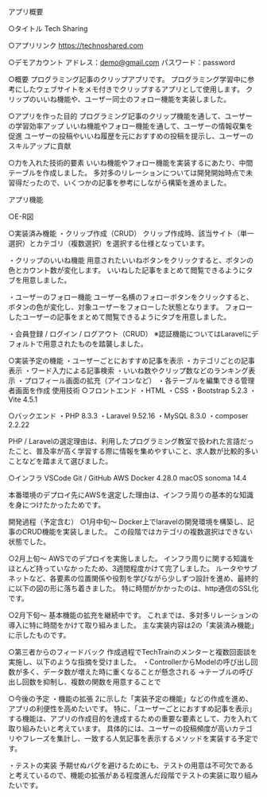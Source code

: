 アプリ概要

○タイトル
Tech Sharing

○アプリリンク
https://technoshared.com

○デモアカウント
アドレス：demo@gmail.com
パスワード：password

○概要
プログラミング記事のクリップアプリです。
プログラミング学習中に参考にしたウェブサイトをメモ付きでクリップするアプリとして使用します。
クリップのいいね機能や、ユーザー同士のフォロー機能を実装しました。

○アプリを作った目的
プログラミング記事のクリップ機能を通して、ユーザーの学習効率アップ
いいね機能やフォロー機能を通して、ユーザーの情報収集を促進
ユーザーの投稿やいいね履歴を元におすすめの投稿を提示し、ユーザーのスキルアップに貢献

○力を入れた技術的要素
いいね機能やフォロー機能を実装するにあたり、中間テーブルを作成しました。
多対多のリレーションについては開発開始時点で未習得だったので、いくつかの記事を参考にしながら構築を進めました。

アプリ機能

○E-R図


○実装済み機能
・クリップ作成（CRUD）
クリップ作成時、該当サイト（単一選択）とカテゴリ（複数選択）を選択する仕様となっています。

・クリップのいいね機能
用意されたいいねボタンをクリックすると、ボタンの色とカウント数が変化します。
いいねした記事をまとめて閲覧できるようにタブを用意しました。

・ユーザーのフォロー機能
ユーザー名横のフォローボタンをクリックすると、ボタンの色が変化し、対象ユーザーをフォローした状態となります。
フォローしたユーザーの記事をまとめて閲覧できるようにタブを用意しました。

・会員登録 / ログイン / ログアウト（CRUD）
※認証機能についてはLaravelにデフォルトで用意されたものを踏襲しました。

○実装予定の機能
・ユーザーごとにおすすめ記事を表示
・カテゴリごとの記事表示
・ワード入力による記事検索
・いいね数やクリップ数などのランキング表示
・プロフィール画面の拡充（アイコンなど）
・各テーブルを編集できる管理者画面を作成
使用技術
○フロントエンド
・HTML
・CSS
・Bootstrap 5.2.3
・Vite 4.5.1

○バックエンド
・PHP 8.3.3
・Laravel 9.52.16
・MySQL 8.3.0
・composer 2.2.22

PHP / Laravelの選定理由は、利用したプログラミング教室で扱われた言語だったこと、普及率が高く学習する際に情報を集めやすいこと、求人数が比較的多いことなどを踏まえて選びました。

○インフラ
VSCode
Git / GitHub
AWS
Docker 4.28.0
macOS sonoma 14.4

本番環境のデプロイ先にAWSを選定した理由は、インフラ周りの基本的な知識を身につけたかったためです。

開発過程（予定含む）
○1月中旬〜
Docker上でlaravelの開発環境を構築し、記事のCRUD機能を実装しました。
この段階ではカテゴリの複数選択はできない状態でした。

○2月上旬〜
AWSでのデプロイを実施しました。
インフラ周りに関する知識をほとんど持っていなかったため、3週間程度かけて完了しました。
ルータやサブネットなど、各要素の位置関係や役割を学びながら少しずつ設計を進め、最終的に以下の図の形に落ち着きました。
特に時間がかかったのは、http通信のSSL化です。





○2月下旬〜
基本機能の拡充を継続中です。
これまでは、多対多リレーションの導入に特に時間をかけて取り組みました。
主な実装内容は2の「実装済み機能」に示したものです。

○第三者からのフィードバック
作成過程でTechTrainのメンターと複数回面談を実施し、以下のような指摘を受けました。
・ControllerからModelの呼び出し回数が多く、データ数が増えた時に重くなることが懸念される
→テーブルの呼び出し回数を抑制し、複数の関数を用意することで


○今後の予定
・機能の拡張
2に示した「実装予定の機能」などの作成を進め、アプリの利便性を高めたいです。
特に、「ユーザーごとにおすすめ記事を表示」する機能は、アプリの作成目的を達成するための重要な要素として、力を入れて取り組みたいと考えています。
具体的には、ユーザーの投稿頻度が高いカテゴリやフレーズを集計し、一致する人気記事を表示するメソッドを実装する予定です。

・テストの実装
予期せぬバグを避けるためにも、テストの用意は不可欠であると考えているので、機能の拡張がある程度進んだ段階でテストの実装に取り組みたいです。

